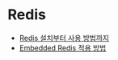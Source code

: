 # Redis
- [Redis 설치부터 사용 방법까지](https://github.com/djdjdddd/TIL/blob/main/DB/Redis/HowToInstallAndUseRedisInSpringBoot.md)
- [Embedded Redis 적용 방법](https://github.com/djdjdddd/TIL/blob/main/DB/Redis/EmbeddedRedisServer.md)